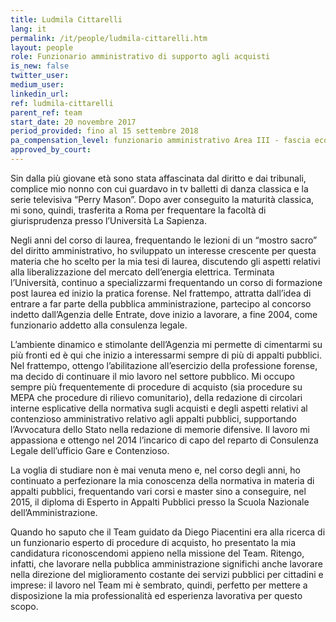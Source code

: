 ```yaml
---
title: Ludmila Cittarelli
lang: it
permalink: /it/people/ludmila-cittarelli.htm 
layout: people
role: Funzionario amministrativo di supporto agli acquisti
is_new: false
twitter_user: 
medium_user: 
linkedin_url:
ref: ludmila-cittarelli
parent_ref: team
start_date: 20 novembre 2017
period_provided: fino al 15 settembre 2018
pa_compensation_level: funzionario amministrativo Area III - fascia economica F2 
approved_by_court: 
---
```

Sin dalla più giovane età sono stata affascinata dal diritto e dai tribunali, complice mio nonno con cui guardavo in tv balletti di danza classica e la serie televisiva “Perry Mason”. Dopo aver conseguito la maturità classica, mi sono, quindi, trasferita a Roma per frequentare la facoltà di giurisprudenza presso l’Università La Sapienza.

Negli anni del corso di laurea, frequentando le lezioni di un “mostro sacro” del diritto amministrativo, ho sviluppato un interesse crescente per questa materia che ho scelto per la mia tesi di laurea, discutendo gli aspetti relativi alla liberalizzazione del mercato dell’energia elettrica. Terminata l’Università, continuo a specializzarmi frequentando un corso di formazione post laurea ed inizio la pratica forense. Nel frattempo, attratta dall’idea di entrare a far parte della pubblica amministrazione, partecipo al concorso indetto dall’Agenzia delle Entrate, dove inizio a lavorare, a fine 2004, come funzionario addetto alla consulenza legale.

L’ambiente dinamico e stimolante dell’Agenzia mi permette di cimentarmi su più fronti ed è qui che inizio a interessarmi sempre di più di appalti pubblici. Nel frattempo, ottengo l’abilitazione all’esercizio della professione forense, ma decido di continuare il mio lavoro nel settore pubblico.  Mi occupo sempre più frequentemente di procedure di acquisto (sia procedure su MEPA che procedure di rilievo comunitario), della redazione di circolari interne esplicative della normativa sugli acquisti e degli aspetti relativi al contenzioso amministrativo relativo agli appalti pubblici, supportando l’Avvocatura dello Stato nella redazione di memorie difensive. Il lavoro mi appassiona e ottengo nel 2014 l’incarico di capo del reparto di Consulenza Legale dell’ufficio Gare e Contenzioso.

La voglia di studiare non è mai venuta meno e, nel corso degli anni, ho continuato a perfezionare la mia conoscenza della normativa in materia di appalti pubblici, frequentando vari corsi e master sino a conseguire, nel 2015, il diploma di Esperto in Appalti Pubblici presso la Scuola Nazionale dell’Amministrazione.

Quando ho saputo che il Team guidato da Diego Piacentini era alla ricerca di un funzionario esperto di procedure di acquisto, ho presentato la mia candidatura riconoscendomi appieno nella missione del Team. Ritengo, infatti, che lavorare nella pubblica amministrazione significhi anche lavorare nella direzione del miglioramento costante dei servizi pubblici per cittadini e imprese: il lavoro nel Team mi è sembrato, quindi, perfetto per mettere a disposizione la mia professionalità ed esperienza lavorativa per questo scopo.
